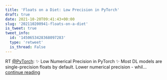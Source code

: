 ```yaml
---
title: 'Floats on a Diet: Low Precision in PyTorch'
draft: true
date: 2021-10-20T09:41:43+00:00
slug: '202110200941-floats-on-a-diet'
is_tweet: true
tweet_info:
  id: '1450653428368097283'
  type: 'retweet'
  is_thread: False
---
```




RT [@PyTorch](https://x.com/PyTorch): ✨ Low Numerical Precision in PyTorch ✨
Most DL models are single-precision floats by default.
Lower numerical precision - whil… [continue reading](https://x.com/sytelus/status/1450653428368097283)
